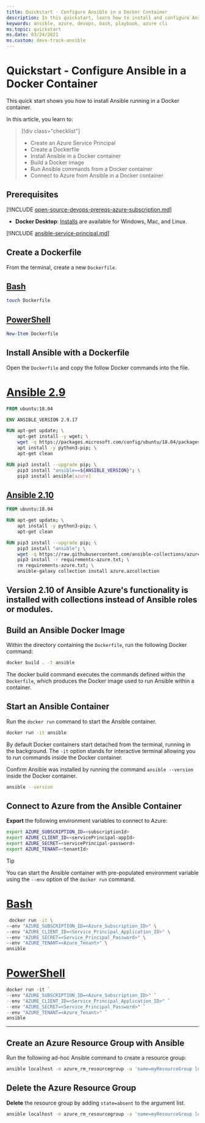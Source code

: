 ```yaml
---
title: Quickstart - Configure Ansible in a Docker Container
description: In this quickstart, learn how to install and configure Ansible running in a Docker container to managing Azure resources.
keywords: ansible, azure, devops, bash, playbook, azure cli
ms.topic: quickstart
ms.date: 03/24/2021
ms.custom: devx-track-ansible
---
```


# Quickstart - Configure Ansible in a Docker Container

This quick start shows you how to install Ansible running in a Docker container.

In this article, you learn to:

> [!div class="checklist"]
> * Create an Azure Service Principal
> * Create a Dockerfile
> * Install Ansible in a Docker container
> * Build a Docker image
> * Run Ansible commands from a Docker container
> * Connect to Azure from Ansible in a Docker container

## Prerequisites

[!INCLUDE [open-source-devops-prereqs-azure-subscription.md](../includes/open-source-devops-prereqs-azure-subscription.md)]
- **Docker Desktop**: [Installs](https://www.docker.com/products/docker-desktop) are available for Windows, Mac, and Linux.

[!INCLUDE [ansible-service-principal.md](includes/ansible-service-principal.md)]

## Create a Dockerfile

From the terminal, create a new `Dockerfile`.

## [Bash](#tab/bash)

```bash
touch Dockerfile
```

## [PowerShell](#tab/powershell)

```powershell
New-Item Dockerfile
```

## Install Ansible with a Dockerfile

Open the `Dockerfile` and copy the follow Docker commands into the file.

# [Ansible 2.9](#tab/ansible-2-9)
```dockerfile
FROM ubuntu:18.04

ENV ANSIBLE_VERSION 2.9.17

RUN apt-get update; \
    apt-get install -y wget; \
    wget -q https://packages.microsoft.com/config/ubuntu/18.04/packages-microsoft-prod.deb;\
    apt install -y python3-pip; \
    apt-get clean

RUN pip3 install --upgrade pip; \
    pip3 install "ansible==${ANSIBLE_VERSION}"; \
    pip3 install ansible[azure]
```
## [Ansible 2.10](#tab/ansible-2-10)
```dockerfile
FROM ubuntu:18.04

RUN apt-get update; \
    apt install -y python3-pip; \
    apt-get clean

RUN pip3 install --upgrade pip; \
    pip3 install "ansible"; \
    wget -q https://raw.githubusercontent.com/ansible-collections/azure/dev/requirements-azure.txt; \
    pip3 install -r requirements-azure.txt; \
    rm requirements-azure.txt; \
    ansible-galaxy collection install azure.azcollection
```
Version 2.10 of Ansible Azure's functionality is installed with collections instead of Ansible roles or modules.
---

## Build an Ansible Docker Image

Within the directory containing the `Dockerfile`, run the following Docker command:

```cmd
docker build . -t ansible
```

The docker build command executes the commands defined within the `Dockerfile`, which produces the Docker image used to run Ansible within a container.

## Start an Ansible Container

Run the `docker run` command to start the Ansible container.

```cmd
docker run -it ansible
```

By default Docker containers start detached from the terminal, running in the background. The `-it` option stands for interactive terminal allowing you to run commands inside the Docker container.

Confirm Ansible was installed by running the command `ansible --version` inside the Docker container.

```bash
ansible --version
```

## Connect to Azure from the Ansible Container

**Export** the following environment variables to connect to Azure:

```bash
export AZURE_SUBSCRIPTION_ID=<subscriptionId>
export AZURE_CLIENT_ID=<servicePrincipal-appId>
export AZURE_SECRET=<servicePrincipal-password>
export AZURE_TENANT=<tenantId>
```

> [!TIP]
> You can start the Ansible container with pre-populated environment variable using the `--env` option of the `docker run` command.

# [Bash](#tab/bash)
```bash
 docker run -it \
--env "AZURE_SUBSCRIPTION_ID=<Azure_Subscription_ID>" \
--env "AZURE_CLIENT_ID=<Service_Principal_Application_ID>" \
--env "AZURE_SECRET=<Service_Principal_Password>" \
--env "AZURE_TENANT=<Azure_Tenant>" \
ansible
```
# [PowerShell](#tab/powershell)
```powershell
docker run -it `
--env "AZURE_SUBSCRIPTION_ID=<Azure_Subscription_ID>" `
--env "AZURE_CLIENT_ID=<Service_Principal_Application_ID>" `
--env "AZURE_SECRET=<Service_Principal_Password>" `
--env "AZURE_TENANT=<Azure_Tenant>" `
ansible
```
---

## Create an Azure Resource Group with Ansible

Run the following ad-hoc Ansible command to create a resource group:

```bash
ansible localhost -m azure_rm_resourcegroup -a 'name=myResourceGroup location=eastus'
```

## Delete the Azure Resource Group

**Delete** the resource group by adding `state=absent` to the argument list.

```bash
ansible localhost -m azure_rm_resourcegroup -a 'name=myResourceGroup location=eastus state=absent'
```

